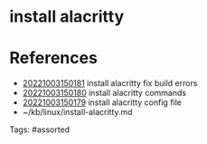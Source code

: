 # install alacritty 

# References
- [20221003150181](/zet/20221003150181/) install alacritty  fix build errors
- [20221003150180](/zet/20221003150180/) install alacritty  commands
- [20221003150179](/zet/20221003150179/) install alacritty  config file
- ~/kb/linux/install-alacritty.md

Tags:
    #assorted

